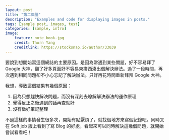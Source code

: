 ```yaml
---
layout: post
title: "第二個腦"
description: "Examples and code for displaying images in posts."
tags: [sample post, images, test]
categories: [sample, intro]
image:
    feature: note_book.jpg
    credit: Thorn Yang
    creditlink: https://stocksnap.io/author/33039
---
```


要說到想開始寫這個網誌的主要原因。是因為常遇到某些問題，好不容易拜了 Google 大神，翻了好多頁面好不容易東拼西湊出個解決辦法。過了一段時間，再次遇到相同問題卻不小心忘記了解決辦法。只好再花時間重新拜拜 Google 大神。

我想，導致這個結果有幾個原因：

1. 因為只想趕快解決問題，而沒有深刻去瞭解解決辦法的運作原理
2. 覺得反正之後遇到的話再查就好
3. 沒有做好筆記整理

不過這樣的事情發生很多次，開始有點厭煩了，就找個地方來寫個紀錄吧。同時又在 Soft job 版上看到了寫 Blog 的好處，看起來可以同時解決這幾個問題，就開始嘗試看看吧！
